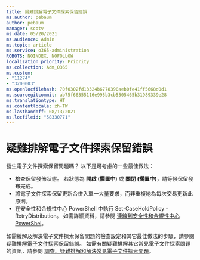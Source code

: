 ```yaml
---
title: 疑難排解電子文件探索保留錯誤
ms.author: pebaum
author: pebaum
manager: scotv
ms.date: 05/20/2021
ms.audience: Admin
ms.topic: article
ms.service: o365-administration
ROBOTS: NOINDEX, NOFOLLOW
localization_priority: Priority
ms.collection: Adm_O365
ms.custom:
- "11274"
- "3200003"
ms.openlocfilehash: 70f0302fd13324b6778390aeb0fe41ff5668d0d1
ms.sourcegitcommit: ab75f66355116e995b3cb5505465b31989339e28
ms.translationtype: HT
ms.contentlocale: zh-TW
ms.lasthandoff: 08/13/2021
ms.locfileid: "58330771"
---
```

# <a name="troubleshooting-ediscovery-holds-errors"></a>疑難排解電子文件探索保留錯誤

發生電子文件探索保留問題嗎？ 以下是可考慮的一些最佳做法：

- 檢查保留發佈狀態。  若狀態為 **開啟 (擱置中)** 或 **關閉 (擱置中)**，請等候保留發布完成。
- 將電子文件探索保留更新合併入單一大量要求，而非重複地為每次交易更新此原則。
- 在安全性和合規性中心 PowerShell 中執行 Set-CaseHoldPolicy <policyname> -RetryDistribution。 如需詳細資料，請參閱 [連線到安全性和合規性中心 PowerShel](https://docs.microsoft.com/powershell/exchange/connect-to-scc-powershell)。

如需緩解及解決電子文件探索保留問題的檢查設定和其它最佳做法的步驟，請參閱 [疑難排解電子文件探索保留錯誤](https://docs.microsoft.com/microsoft-365/compliance/hold-distribution-errors)。
如需有關疑難排解其它常見電子文件探索問題的資訊，請參閱 [調查、疑難排解和解決常見電子文件探索問題](https://docs.microsoft.com/microsoft-365/compliance/ediscovery-troubleshooting-common-issues)。

